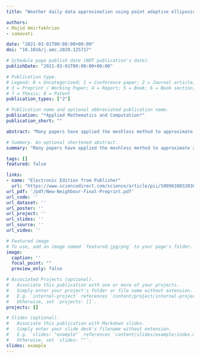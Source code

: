 ```yaml
---
title: "Weather daily data approximation using point adaptive ellipsoidal neighborhood in scattered data interpolation methods"

authors:
- Majid Amirfakhrian
- samavati

date: "2021-03-01T00:00:00+00:00"
doi: "10.1016/j.amc.2020.125717"

# Schedule page publish date (NOT publication's date).
publishDate: "2021-03-01T00:00:00+00:00"

# Publication type.
# Legend: 0 = Uncategorized; 1 = Conference paper; 2 = Journal article;
# 3 = Preprint / Working Paper; 4 = Report; 5 = Book; 6 = Book section;
# 7 = Thesis; 8 = Patent
publication_types: ["2"]

# Publication name and optional abbreviated publication name.
publication: "*Applied Mathematics and Computation*"
publication_short: ""

abstract: "Many papers have applied the meshless method to approximate a function by using a set of scattered data. To use a meshless method, we need to predefine a positive real number as a radius of the local sphere or a positive integer as the number of interior points. This is while the effect of a fixed number as the radius of a local sphere or as the number of interior points could be different for different parts of a complex domain. This paper contains the construction of ellipsoidal neighborhoods for the meshless interpolation and approximation methods with local support functions and local behavior. By using these new neighborhoods, the trend of local data could be found easily. The advantage of this method over the current methods is the use of ellipsoidal local neighborhoods which include points with the most impact on the approximation of the function. We applied these methods to the data of the daily temperature and humidity of Alberta, Canada."

# Summary. An optional shortened abstract.
summary: "Many papers have applied the meshless method to approximate a function by using a set of scattered data. To use a meshless method, we need to predefine a positive real number as a radius of the local sphere or a positive integer as the number of interior points..."

tags: []
featured: false

links:
- name: "Electronic Edition from Publisher"
  url: "https://www.sciencedirect.com/science/article/pii/S0096300320306706"
url_pdf: '/pdf/New-Neighbour-Final-Preprint.pdf'
url_code: ''
url_dataset: ''
url_poster: ''
url_project: ''
url_slides: ''
url_source: ''
url_video: ''

# Featured image
# To use, add an image named `featured.jpg/png` to your page's folder. 
image:
  caption: ''
  focal_point: ""
  preview_only: false

# Associated Projects (optional).
#   Associate this publication with one or more of your projects.
#   Simply enter your project's folder or file name without extension.
#   E.g. `internal-project` references `content/project/internal-project/index.md`.
#   Otherwise, set `projects: []`.
projects: []

# Slides (optional).
#   Associate this publication with Markdown slides.
#   Simply enter your slide deck's filename without extension.
#   E.g. `slides: "example"` references `content/slides/example/index.md`.
#   Otherwise, set `slides: ""`.
slides: example
---
```

